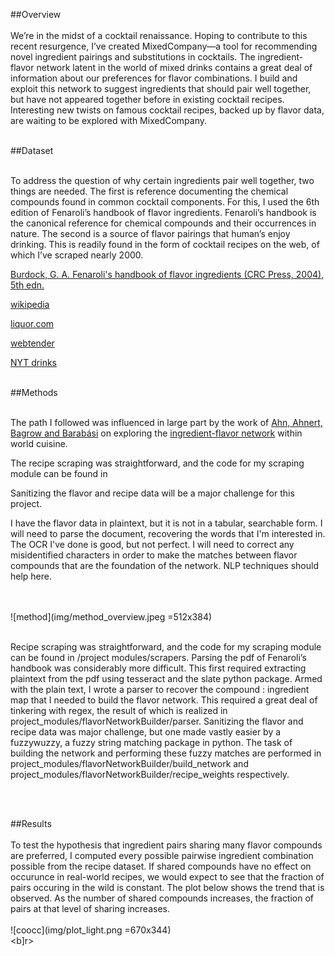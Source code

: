 ##Overview
<br><br>
We’re in the midst of a cocktail renaissance. Hoping to contribute to this recent resurgence, I’ve created MixedCompany—a tool for recommending novel ingredient pairings and substitutions in cocktails. The ingredient-flavor network latent in the world of mixed drinks contains a great deal of information about our preferences for flavor combinations. I build and exploit this network to suggest ingredients that should pair well together, but have not appeared together before in existing cocktail recipes. Interesting new twists on famous cocktail recipes, backed up by flavor data, are waiting to be explored with MixedCompany.
<br><br>


##Dataset
<br><br>

To address the question of why certain ingredients pair well together, two things are needed. The first is reference documenting the chemical compounds found in common cocktail components. For this, I used the 6th edition of Fenaroli’s handbook of flavor ingredients. Fenaroli’s handbook is the canonical reference for chemical compounds and their occurrences in nature. The second is a source of flavor pairings that human’s enjoy drinking. This is readily found in the form of cocktail recipes on the web, of which I’ve scraped nearly 2000. 

[Burdock, G. A. Fenaroli's handbook of flavor ingredients (CRC Press, 2004), 5th edn.](https://books.google.com/books?id=A8OyTzGGJhYC&printsec=frontcover&source=gbs_ge_summary_r&cad=0#v=onepage&q&f=false "Title")

[wikipedia](https://en.wikipedia.org/wiki/List_of_cocktails "Title")

[liquor.com](http://liquor.com/recipes/ "Title")

[webtender](http://wiki.webtender.com/wiki/Category%3aRecipes "Title")

[NYT drinks](http://topics.nytimes.com/top/features/magazine/columns/drink/index.html "Title")
<br><br>

##Methods
<br><br>

The path I followed was influenced in large part by the work of 
[Ahn, Ahnert, Bagrow and Barabási](http://www.nature.com/articles/srep00196 "Title") on exploring the [ingredient-flavor network](https://en.wikipedia.org/wiki/Ingredient-flavor_network 'Title') within world cuisine. 

The recipe scraping was straightforward, and the code for my scraping module can be found in 

Sanitizing the flavor and recipe data will be a major challenge for this project.

I have the flavor data in plaintext, but it is not in a tabular, searchable form. I will need to parse the document, recovering the words that I'm interested in. The OCR I've done is good, but not perfect. I will need to correct any misidentified characters in order to make the matches between flavor compounds that are the foundation of the network. NLP techniques should help here. 

<br><br>
![method](img/method_overview.jpeg =512x384)
<br><br>

Recipe scraping was straightforward, and the code for my scraping module can be found in /project modules/scrapers. Parsing the pdf of Fenaroli’s handbook was considerably more difficult. This first required extracting plaintext from the pdf using tesseract and the slate python package. Armed with the plain text, I wrote a parser to recover the compound : ingredient map that I needed to build the flavor network. This required a great deal of tinkering with regex, the result of which is realized in project_modules/flavorNetworkBuilder/parser. Sanitizing the flavor and recipe data was major challenge, but one made vastly easier by a fuzzywuzzy, a fuzzy string matching package in python. The task of building the network and performing these fuzzy matches are performed in project_modules/flavorNetworkBuilder/build_network and project_modules/flavorNetworkBuilder/recipe_weights respectively.

<br><br>

##Results
<br><br>
To test the hypothesis that ingredient pairs sharing many flavor compounds are preferred, I computed every possible pairwise ingredient combination possible from the recipe dataset. If shared compounds have no effect on occurunce in real-world recipes, we would expect to see that the fraction of pairs occuring in the wild is constant. The plot below shows the trend that is observed. As the number of shared compounds increases, the fraction of pairs at that level of sharing increases. 
<br><br>
![coocc](img/plot_light.png =670x344)
<br><b]r>







